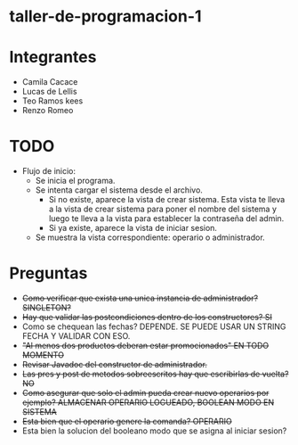 # taller-de-programacion-1

# Integrantes

- Camila Cacace
- Lucas de Lellis
- Teo Ramos kees
- Renzo Romeo

# TODO

- Flujo de inicio:
  - Se inicia el programa.
  - Se intenta cargar el sistema desde el archivo.
    - Si no existe, aparece la vista de crear sistema. Esta vista te lleva a la vista de crear sistema para poner el
      nombre del sistema y luego te lleva a la vista para establecer la contraseña del admin.
    - Si ya existe, aparece la vista de iniciar sesion.
  - Se muestra la vista correspondiente: operario o administrador.

# Preguntas

- ~~Como verificar que exista una unica instancia de administrador? SINGLETON?~~
- ~~Hay que validar las postcondiciones dentro de los constructores? SI~~
- Como se chequean las fechas? DEPENDE. SE PUEDE USAR UN STRING FECHA Y VALIDAR CON ESO.
- ~~"Al menos dos productos deberan estar promocionados" EN TODO MOMENTO~~
- ~~Revisar Javadoc del constructor de administrador.~~
- ~~Las pres y post de metodos sobreescritos hay que escribirlas de vuelta? NO~~
- ~~Como asegurar que solo el admin pueda crear nuevo operarios por ejemplo? ALMACENAR OPERARIO LOGUEADO, BOOLEAN MODO
  EN SISTEMA~~
- ~~Esta bien que el operario genere la comanda? OPERARIO~~
- Esta bien la solucion del booleano modo que se asigna al iniciar sesion?